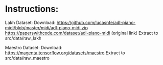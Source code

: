# Instructions:

Lakh Dataset:
Download: https://github.com/lucasnfe/adl-piano-midi/blob/master/midi/adl-piano-midi.zip 
https://paperswithcode.com/dataset/adl-piano-midi (original link)
Extract to src/data/raw_lakh

Maestro Dataset:
Download: https://magenta.tensorflow.org/datasets/maestro
Extract to src/data/raw_maestro
